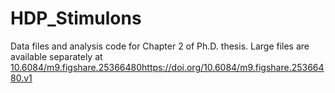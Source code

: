 # HDP_Stimulons

Data files and analysis code for Chapter 2 of Ph.D. thesis. Large files are available separately at [10.6084/m9.figshare.25366480](https://doi.org/10.6084/m9.figshare.25366480.v1)https://doi.org/10.6084/m9.figshare.25366480.v1
